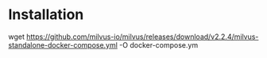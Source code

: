 # Installation
wget https://github.com/milvus-io/milvus/releases/download/v2.2.4/milvus-standalone-docker-compose.yml -O docker-compose.ym